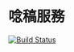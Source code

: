 # 唸稿服務
[![Build Status](https://travis-ci.org/sih4sing5hong5/liam7ho2-hok8bu7.svg?branch=master)](https://travis-ci.org/sih4sing5hong5/liam7ho2-hok8bu7)